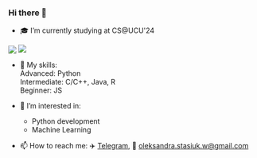 ### Hi there 👋    
- 🎓 I’m currently studying at CS@UCU'24   

<p>
<img align="center" src="https://github-readme-stats.vercel.app/api?username=oleksadobush&show_icons=true&hide_title=true&count_private=true&disable_animations=false&theme=github_dark&line_height=33&hide_rank=true"/>
<img align="top" src="https://github-readme-stats.vercel.app/api/top-langs/?username=oleksadobush&layout=compact&langs_count=10&theme=github_dark"/>
</p>

- 🍳 My skills:    
  Advanced: Python      
  Intermediate: C/C++, Java, R     
  Beginner: JS    

- 🤔 I’m interested in:
  - Python development
  - Machine Learning



- 📫 How to reach me:
:airplane: [Telegram](https://t.me/Kvera_kolin), :email: oleksandra.stasiuk.w@gmail.com
